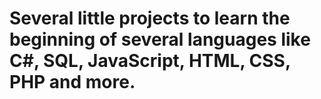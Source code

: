 # Several little projects to learn the beginning of several languages like C#, SQL, JavaScript, HTML, CSS, PHP and more.
